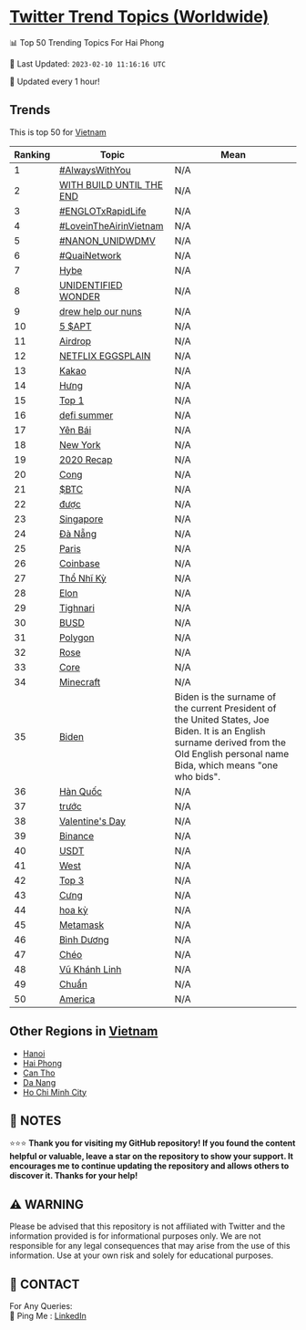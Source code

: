 [Twitter Trend Topics (Worldwide)](https://github.com/ErcinDedeoglu/Twitter-Trend-Topics)
==========


📊 Top 50 Trending Topics For Hai Phong

📆 Last Updated: `2023-02-10 11:16:16 UTC`

🔧 Updated every 1 hour!


## Trends

This is top 50 for [Vietnam](</Vietnam>)

| Ranking | Topic | Mean |
| ------- | ------------ | ------------ |
| 1 | [#AlwaysWithYou](http://twitter.com/search?q=%23AlwaysWithYou) | N/A |
| 2 | [WITH BUILD UNTIL THE END](http://twitter.com/search?q=WITH+BUILD+UNTIL+THE+END) | N/A |
| 3 | [#ENGLOTxRapidLife](http://twitter.com/search?q=%23ENGLOTxRapidLife) | N/A |
| 4 | [#LoveinTheAirinVietnam](http://twitter.com/search?q=%23LoveinTheAirinVietnam) | N/A |
| 5 | [#NANON_UNIDWDMV](http://twitter.com/search?q=%23NANON_UNIDWDMV) | N/A |
| 6 | [#QuaiNetwork](http://twitter.com/search?q=%23QuaiNetwork) | N/A |
| 7 | [Hybe](http://twitter.com/search?q=Hybe) | N/A |
| 8 | [UNIDENTIFIED WONDER](http://twitter.com/search?q=UNIDENTIFIED+WONDER) | N/A |
| 9 | [drew help our nuns](http://twitter.com/search?q=drew+help+our+nuns) | N/A |
| 10 | [5 $APT](http://twitter.com/search?q=5+%24APT) | N/A |
| 11 | [Airdrop](http://twitter.com/search?q=Airdrop) | N/A |
| 12 | [NETFLIX EGGSPLAIN](http://twitter.com/search?q=NETFLIX+EGGSPLAIN) | N/A |
| 13 | [Kakao](http://twitter.com/search?q=Kakao) | N/A |
| 14 | [Hưng](http://twitter.com/search?q=H%c6%b0ng) | N/A |
| 15 | [Top 1](http://twitter.com/search?q=Top+1) | N/A |
| 16 | [defi summer](http://twitter.com/search?q=defi+summer) | N/A |
| 17 | [Yên Bái](http://twitter.com/search?q=Y%c3%aan+B%c3%a1i) | N/A |
| 18 | [New York](http://twitter.com/search?q=New+York) | N/A |
| 19 | [2020 Recap](http://twitter.com/search?q=2020+Recap) | N/A |
| 20 | [Cong](http://twitter.com/search?q=Cong) | N/A |
| 21 | [$BTC](http://twitter.com/search?q=%24BTC) | N/A |
| 22 | [được](http://twitter.com/search?q=%c4%91%c6%b0%e1%bb%a3c) | N/A |
| 23 | [Singapore](http://twitter.com/search?q=Singapore) | N/A |
| 24 | [Đà Nẵng](http://twitter.com/search?q=%c4%90%c3%a0+N%e1%ba%b5ng) | N/A |
| 25 | [Paris](http://twitter.com/search?q=Paris) | N/A |
| 26 | [Coinbase](http://twitter.com/search?q=Coinbase) | N/A |
| 27 | [Thổ Nhĩ Kỳ](http://twitter.com/search?q=Th%e1%bb%95+Nh%c4%a9+K%e1%bb%b3) | N/A |
| 28 | [Elon](http://twitter.com/search?q=Elon) | N/A |
| 29 | [Tighnari](http://twitter.com/search?q=Tighnari) | N/A |
| 30 | [BUSD](http://twitter.com/search?q=BUSD) | N/A |
| 31 | [Polygon](http://twitter.com/search?q=Polygon) | N/A |
| 32 | [Rose](http://twitter.com/search?q=Rose) | N/A |
| 33 | [Core](http://twitter.com/search?q=Core) | N/A |
| 34 | [Minecraft](http://twitter.com/search?q=Minecraft) | N/A |
| 35 | [Biden](http://twitter.com/search?q=Biden) | Biden is the surname of the current President of the United States, Joe Biden. It is an English surname derived from the Old English personal name Bida, which means "one who bids". |
| 36 | [Hàn Quốc](http://twitter.com/search?q=H%c3%a0n+Qu%e1%bb%91c) | N/A |
| 37 | [trước](http://twitter.com/search?q=tr%c6%b0%e1%bb%9bc) | N/A |
| 38 | [Valentine's Day](http://twitter.com/search?q=Valentine%27s+Day) | N/A |
| 39 | [Binance](http://twitter.com/search?q=Binance) | N/A |
| 40 | [USDT](http://twitter.com/search?q=USDT) | N/A |
| 41 | [West](http://twitter.com/search?q=West) | N/A |
| 42 | [Top 3](http://twitter.com/search?q=Top+3) | N/A |
| 43 | [Cưng](http://twitter.com/search?q=C%c6%b0ng) | N/A |
| 44 | [hoa kỳ](http://twitter.com/search?q=hoa+k%e1%bb%b3) | N/A |
| 45 | [Metamask](http://twitter.com/search?q=Metamask) | N/A |
| 46 | [Bình Dương](http://twitter.com/search?q=B%c3%acnh+D%c6%b0%c6%a1ng) | N/A |
| 47 | [Chéo](http://twitter.com/search?q=Ch%c3%a9o) | N/A |
| 48 | [Vũ Khánh Linh](http://twitter.com/search?q=V%c5%a9+Kh%c3%a1nh+Linh) | N/A |
| 49 | [Chuẩn](http://twitter.com/search?q=Chu%e1%ba%a9n) | N/A |
| 50 | [America](http://twitter.com/search?q=America) | N/A |



## Other Regions in [Vietnam](</Vietnam>)

* [Hanoi](</Vietnam/Hanoi.md>)
* [Hai Phong](</Vietnam/Hai Phong.md>)
* [Can Tho](</Vietnam/Can Tho.md>)
* [Da Nang](</Vietnam/Da Nang.md>)
* [Ho Chi Minh City](</Vietnam/Ho Chi Minh City.md>)



## 📝 NOTES

⭐⭐⭐ **Thank you for visiting my GitHub repository! If you found the content helpful or valuable, leave a star on the repository to show your support. It encourages me to continue updating the repository and allows others to discover it. Thanks for your help!**


## ⚠️ WARNING

Please be advised that this repository is not affiliated with Twitter and the information provided is for informational purposes only. We are not responsible for any legal consequences that may arise from the use of this information. Use at your own risk and solely for educational purposes.


## 📨 CONTACT

 For Any Queries:  
            🏓 Ping Me : [LinkedIn](https://www.linkedin.com/in/ercindedeoglu/)
